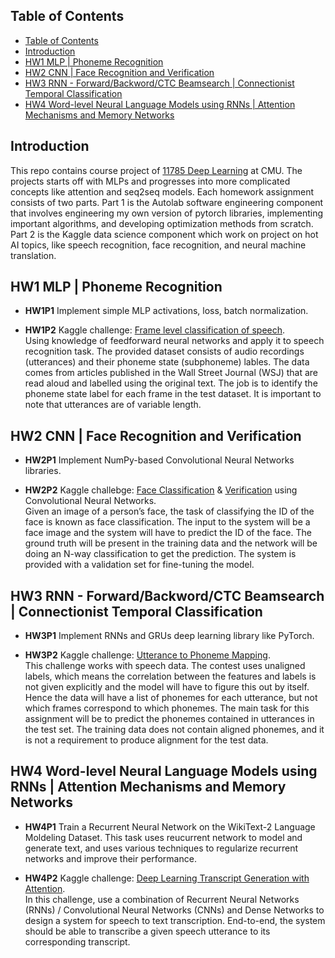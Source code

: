 ## Table of Contents
- [Table of Contents](#table-of-contents)
- [Introduction](#introduction)
- [HW1 MLP | Phoneme Recognition](#hw1-mlp--phoneme-recognition)
- [HW2 CNN | Face Recognition and Verification](#hw2-cnn--face-recognition-and-verification)
- [HW3 RNN - Forward/Backword/CTC Beamsearch | Connectionist Temporal Classification](#hw3-rnn---forwardbackwordctc-beamsearch--connectionist-temporal-classification)
- [HW4 Word-level Neural Language Models using RNNs | Attention Mechanisms and Memory Networks](#hw4-word-leve-neural-language-models-using-rnns--attention-mechanisms-and-memory-networks)

## Introduction
This repo contains course project of [11785 Deep Learning](http://deeplearning.cs.cmu.edu) at CMU. The projects starts off with MLPs and progresses into more complicated concepts like attention and seq2seq models. Each homework assignment consists of two parts. 
Part 1 is the Autolab software engineering component that involves engineering my own version of pytorch libraries, implementing important algorithms, and developing optimization methods from scratch. 
Part 2 is the Kaggle data science component which work on project on hot AI topics, like speech recognition, face recognition, and neural machine translation.


## HW1 MLP | Phoneme Recognition

- <b>HW1P1</b>
Implement simple MLP activations, loss, batch normalization. 

- <b>HW1P2</b>
Kaggle challenge: [Frame level classification of speech](https://www.kaggle.com/c/11-785-s20-hw1p2). <br>Using knowledge of feedforward neural networks and apply it to speech recognition task. The provided dataset consists of audio recordings (utterances) and their phoneme state (subphoneme) lables. The data comes from articles published in the Wall Street Journal (WSJ) that are read aloud and labelled using the original text.
The job is to identify the phoneme state label for each frame in the test dataset. It is important to note that utterances are of variable length.

## HW2 CNN | Face Recognition and Verification
- <b>HW2P1</b>
Implement NumPy-based Convolutional Neural Networks libraries.

- <b>HW2P2</b>
Kaggle challebge: [Face Classification](https://www.kaggle.com/c/11-785-s20-hw2p2-classification) & [Verification](https://www.kaggle.com/c/11-785-s20-hw2p2-verification) using Convolutional Neural Networks.<br>Given an image of a person’s face, the task of classifying the ID of the face is known as face classification. The input to the system will be a face image and the system will have to predict the ID of the face. The ground truth will be present in the training data and the network will be doing an
N-way classification to get the prediction. The system is provided with a validation set for fine-tuning the model.
## HW3 RNN - Forward/Backword/CTC Beamsearch | Connectionist Temporal Classification
- <b>HW3P1</b>
Implement RNNs and GRUs deep learning library like PyTorch.

- <b>HW3P2</b>
Kaggle challenge: [Utterance to Phoneme Mapping](https://www.kaggle.com/c/11-785-s20-hw3p2).<br>This challenge works with speech data. The contest uses unaligned labels, which means the correlation between the features and labels is not given explicitly and the model will have to figure this out by itself. Hence the data will have a list of phonemes for each utterance, but not which frames correspond to which phonemes.
The main task for this assignment will be to predict the phonemes contained in utterances in the test set. The training data does not contain aligned phonemes, and it is not a requirement to produce alignment for the test data.

## HW4 Word-level Neural Language Models using RNNs | Attention Mechanisms and Memory Networks
- <b>HW4P1</b>
Train a Recurrent Neural Network on the WikiText-2 Language Moldeling Dataset. This task uses reucurrent network to model and generate text, and uses various techniques to regularize recurrent networks and improve their performance.

- <b>HW4P2</b>
Kaggle challenge: [Deep Learning Transcript Generation with Attention](https://www.kaggle.com/c/11-785-s20-hw4p2). <br> In this challenge, use a combination of Recurrent Neural Networks (RNNs) / Convolutional Neural Networks (CNNs) and Dense Networks to design a system for speech to text transcription. End-to-end, the system should be able to transcribe a given speech utterance to its corresponding transcript.

